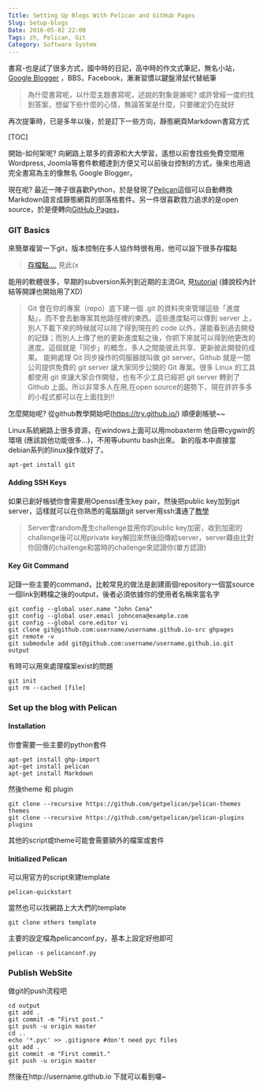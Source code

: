 ```yaml
---
Title: Setting Up Blogs With Pelican and GitHub Pages
Slug: Setup-blogs
Date: 2016-05-02 22:00
Tags: zh, Pelican, Git
Category: Software System 
---
```



書寫-也是試了很多方式，國中時的日記，高中時的作文式筆記，無名小站，[Google Blogger][Blogger] ，BBS，Facebook，漸漸習慣以鍵盤滑鼠代替紙筆

> 為什麼書寫呢，以什麼主題書寫呢，述說的對象是誰呢? 或許曾經一度的找到答案，想留下些什麼的心情，無論答案是什麼，只要確定仍在就好

再次提筆時，已是多年以後，於是訂下一些方向，靜態網頁Markdown書寫方式

[TOC]

開始-如何架呢? 向網路上眾多的資源和大大學習，遙想以前會找些免費空間用Wordpress, Joomla等套件軟體達到方便又可以前後台控制的方式，後來也用過完全書寫為主的像無名 Google Blogger。

現在呢? 最近一陣子很喜歡Python，於是發現了[Pelican][Pelican]這個可以自動轉換Markdown語言成靜態網頁的部落格套件。另一件很喜歡戮力追求的是open source，於是便轉向[GitHub Pages][GitPage]，

[Blogger]:http://phonchi.blogspot.tw/
[Pelican]:https://github.com/getpelican/pelican
[GitPage]:https://pages.github.com/

### GIT Basics
來簡單複習一下git，版本控制在多人協作時很有用，他可以設下很多存檔點

> [存檔點....][Save] 見此(x

能用的軟體很多，早期的subversion系列到近期的主流Git, 見[tutorial][Gittutorial] (據說校內計結等開課也開始用了XD)

> Git 會在你的專案（repo）底下建一個 .git 的資料夾來管理這些「進度點」，而不會去動專案其他路徑裡的東西。這些進度點可以傳到 server 上，別人下載下來的時候就可以除了得到現在的 code 以外，還能看到過去開發的記錄；而別人上傳了他的更新進度點之後，你抓下來就可以得到他更改的進度。這個就是「同步」的概念，多人之間能彼此共享、更新彼此開發的成果。
> 能夠處理 Git 同步操作的伺服器就叫做 git server。Github 就是一間公司提供免費的 git server 讓大家同步公開的 Git 專案。很多 Linux 的工具都使用 git 來讓大家合作開發，也有不少工具已經把 git server 轉到了 Github 上面。所以非常多人在用,在open source的趨勢下，現在許許多多的小程式都可以在上面找到!!

怎麼開始呢? 從github教學開始吧(https://try.github.io/) 順便創帳號~~


Linux系統網路上很多資源，在windows上面可以用mobaxterm 他自帶cygwin的環境 (應該說他功能很多...)，不用等ubuntu bash出來。 新的版本中直接當debian系列的linux操作就好了。
```
apt-get install git
```

#### Adding SSH Keys
如果已創好帳號你會需要用Openssl產生key pair，然後把public key加到git server，這樣就可以在你熟悉的電腦跟git server用ssh溝通了[教學][SSHKey]

> Server會random產生challenge並用你的public key加密，收到加密的challenge後可以用private key解回來然後回傳給server，server藉由比對你回傳的challenge和當時的challenge來認證你(單方認證)

#### Key Git Command
記錄一些主要的command，比較常見的做法是創建兩個repository一個當source一個link到轉檔之後的output，後者必須依據你的使用者名稱來當名字

```
git config --global user.name "John Cena"
git config --global user.email johncena@example.com
git config --global core.editor vi
git clone git@github.com:username/username.github.io-src ghpages
git remote -v
git submodule add git@github.com:username/username.github.io.git output
```

有時可以用來處理檔案exist的問題
```
git init
git rm --cached [file]
```

### Set up the blog with Pelican


#### Installation

你會需要一些主要的python套件
```
apt-get install ghp-import
apt-get install pelican
apt-get install Markdown
```

然後theme 和 plugin
```
git clone --recursive https://github.com/getpelican/pelican-themes themes
git clone --recursive https://github.com/getpelican/pelican-plugins plugins

```

其他的script或theme可能會需要額外的檔案或套件

#### Initialized Pelican
可以用官方的script來建template
```
pelican-quickstart
```
當然也可以找網路上大大們的template
```
git clone others template
```

主要的設定檔為pelicanconf.py，基本上設定好他即可
```
pelican -s pelicanconf.py
```


### Publish WebSite
做git的push流程吧
```
cd output
git add .
git commit -m "First post."
git push -u origin master
cd ..
echo '*.pyc' >> .gitignore #don't need pyc files
git add .
git commit -m "First commit."
git push -u origin master
```

然後在http://username.github.io 下就可以看到囉~



[Save]: https://www.facebook.com/RSR.lol/videos/vb.1587235684873434/1693237897606545/?type=2&theater
[Gittutorial]: http://dylandy.github.io/Easy-Git-Tutorial/
[SSHKey]: https://help.github.com/articles/generating-a-new-ssh-key-and-adding-it-to-the-ssh-agent/
